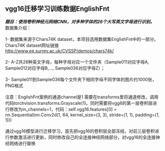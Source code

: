 ## vgg16迁移学习训练数据EnglishFnt
***题目：使用卷积神经元网络CNN，对多种字体的26个大写英文字母进行识别。***
<br>数据集介绍：</br>
<br>1- 数据集来源于Chars74K dataset，本项目选用数据集EnglishFnt中的一部分。Chars74K dataset网址链接 http://www.ee.surrey.ac.uk/CVSSP/demos/chars74k/</br>
<br>2- A-Z共26种英文字母，每种字母对应一个文件夹（Sample011对应字母A, Sample012对应字母B,…, Sample036对应字母Z）；</br>
<br>3- Sample011到Sample036每个文件夹下相同字母不同字体的图片约1000张，PNG格式</br>
<br>注意：EnglishFnt案例的通道channel是1 需要在transforms里将通道修改，调用代码torchvision.transforms.Grayscale(1)。同时需要将vgg6的第一层卷积层进行修改为in_channels=1，代码：self.vgg16.features[0] = nn.Sequential(nn.Conv2d(1, 64, kernel_size=(3, 3), stride=(1, 1), padding=(1, 1)))</br>
<br>通过vgg16模型进行迁移学习，首先把vgg16的卷积层全部冻结，对前三层卷积进行参数激活进行更新，同时修改自己的全连接神经网络部分，对vgg16的全连接神经网络进行替换</br>
